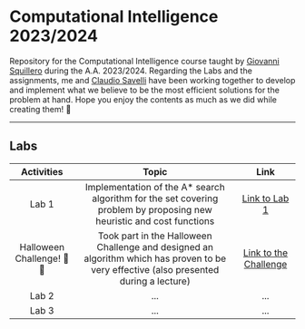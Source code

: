 # Computational Intelligence 2023/2024

Repository for the Computational Intelligence course taught by [Giovanni Squillero](https://github.com/squillero) during the A.A. 2023/2024. Regarding the Labs and the assignments, me and [Claudio Savelli](https://github.com/ClaudioSavelli) have been working together to develop and implement what we believe to be the most efficient solutions for the problem at hand. Hope you enjoy the contents as much as we did while creating them! 🤗

---

## Labs

| Activities                 | Topic                                                                  | Link                                                                                              |
|:--------------------------:|:----------------------------------------------------------------------:|:-------------------------------------------------------------------------------------------------:|
| Lab 1                      | Implementation of the A* search algorithm for the set covering problem by proposing new heuristic and cost functions| [Link to Lab 1](https://github.com/Mattizza/Computational_Intelligence_2023-2024/tree/main/Lab_1)                                                                                                                        |
| Halloween Challenge! 🎃🦇 | Took part in the Halloween Challenge and designed an algorithm which has proven to be very effective (also presented during a lecture) | [Link to the Challenge](https://github.com/Mattizza/Computational_Intelligence_2023-2024/tree/main/Halloween_Challenge)                                                                                                          |
| Lab 2                      | ...                                                                    | ...                                                                                               |
| Lab 3                      | ...                                                                    | ...                                                                                               |
